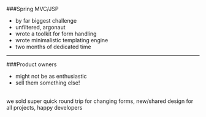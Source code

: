 ###Spring MVC/JSP

- by far biggest challenge
- unfiltered, argonaut
- wrote a toolkit for form handling
- wrote minimalistic templating engine
- two months of dedicated time

---

###Product owners

- might not be as enthusiastic
- sell them something else!

<aside class="notes">
<br/>we sold super quick round trip for changing forms, new/shared design for all projects, happy developers
</aside>
